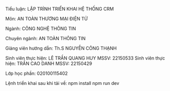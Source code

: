 Tiểu luận: LẬP TRÌNH TRIỂN KHAI HỆ THỐNG CRM

Môn: AN TOÀN THƯƠNG MẠI ĐIỆN TỬ

Ngành: CÔNG NGHỆ THÔNG TIN

Chuyên ngành: AN TOÀN THÔNG TIN

Giảng viên hướng dẫn: Th.S NGUYỄN CÔNG THẠNH

Sinh viên thực hiện: LÊ TRẦN QUANG HUY 
MSSV: 22150533
Sinh viên thực hiện: TRẦN CAO DANH 
MSSV: 22150429

Lớp học phần: 020100115402


Lệnh triển khai sau khi tải về:
npm install 
npm run dev
